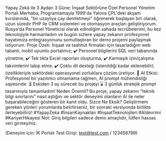 Yapay Zekâ ile 3 Aydan 3 Güne: İnşaat Sektörüne Özel Personel Yönetim Portalı
Merhaba,
Programlamayla 1999'da Yalova ÇPL'deki akşam kurslarında, "bir uzaylıya çay demletmeyi" öğrenerek başlayan biri olarak, uzun süredir PHP ile CRM sistemleri ve otomasyon araçları geliştiriyorum. Rusya'da Personel Yöneticisi olarak edindiğim sahada tecrübelerimi, bu kez teknolojiyle harmanladım ve bugün sizlere yapay zekanın profesyonel hayatımıza entegrasyonunu somutlaştıran bir demo projemi paylaşmak istiyorum.
Proje Özeti:
İnşaat ve taahhüt firmaları için tasarladığım web tabanlı, mobil uyumlu portalımız;
✔️ Personel bilgilerini SQL veri tabanında yönetme,
✔️ Tek tıkla Excel raporları oluşturma,
✔️ Karmaşık izin/çalışma takvimlerini takip etme,
✔️ Çoklu dil desteği (istenildiği kadar eklenebilir).
özellikleriyle sektördeki operasyonel zorluklara çözüm üretiyor.
🤖 AI Etkisi:
Profesyonel bir yazılımcı olmamama rağmen, AI prompt mühendisliği sayesinde:
⏳ Eskiden 3 ay sürecek bu projeyi
⌛ 3 günlük stratejik prompt tasarımıyla tamamladım!
Neden Önemli?
Bu proje, yapay zekanın "teknik bilgi sınırlarını" nasıl aştığını ve sektör deneyimi olanların AI ile neler başarabileceğini gösteren bir kanıt oldu.
Sizce Ne Eksik?
Geliştirmem gereken yönleri yorumlarda belirtirseniz, bir sonraki versiyonda birlikte ilerleyebiliriz!
#YapayZeka #İnsanKaynakları #İnşaatTeknolojileri #AIdevrimi #KariyerHikayesi
Not: Giriş bilgileri sadece demo amaçlıdır, lütfen hassas veri girmeyiniz.

(Deneyim için: İK Portalı
Test Girişi: test@test.com / 123456789)
